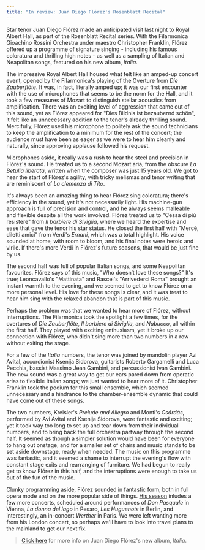 ```yaml
---
title: "In review: Juan Diego Flórez's Rosenblatt Recital"
---
```


Star tenor Juan Diego Flórez made an anticipated visit last night to Royal Albert Hall, as part of the Rosenblatt Recital series. With the Filarmonica Gioachino Rossini Orchestra under maestro Christopher Franklin, Flórez offered up a programme of signature singing - including his famous coloratura and thrilling high notes - as well as a sampling of Italian and Neapolitan songs, featured on his new album, *Italia*.

The impressive Royal Albert Hall housed what felt like an amped-up concert event, opened by the Filarmonica's playing of the Overture from *Die Zauberflöte*. It was, in fact, literally amped up; it was our first encounter with the use of microphones that seems to be the norm for the Hall, and it took a few measures of Mozart to distinguish stellar acoustics from amplification. There was an exciting level of aggression that came out of this sound, yet as Flórez appeared for "Dies Bildnis ist bezaubernd schön", it felt like an unnecessary addition to the tenor's already thrilling sound. Mercifully, Flórez used his microphone to politely ask the sound technicians to keep the amplification to a minimum for the rest of the concert; the audience must have been as eager as we were to hear him cleanly and naturally, since approving applause followed his request.

Microphones aside, it really was a rush to hear the steel and precision in Flórez's sound. He treated us to a second Mozart aria, from the obscure *La Betulia liberata*, written when the composer was just 15 years old. We got to hear the start of Flórez's agility, with tricky melismas and tenor writing that are reminiscent of *La clemenza di Tito*. 

It's always been an amazing thing to hear Flórez sing coloratura; there's efficiency in the sound, yet it's not necessarily light. His machine-gun approach is full of precision and control, and he always seems malleable and flexible despite all the work involved. Flórez treated us to "Cessa di più resistere" from *Il barbiere di Siviglia*, where we heard the expertise and ease that gave the tenor his star status. He closed the first half with "Mercé, diletti amici" from Verdi's *Ernani*, which was a total highlight. His voice sounded at home, with room to bloom, and his final notes were heroic and virile. If there's more Verdi in Flórez's future seasons, that would be just fine by us.

The second half was full of popular Italian songs, and some Neapolitan favourites. Flórez says of this music, "Who doesn’t love these songs?" It's true; Leoncavallo's "Mattinata" and Rascel's "Arrivederci Roma" brought an instant warmth to the evening, and we seemed to get to know Flórez on a more personal level. His love for these songs is clear, and it was treat to hear him sing with the relaxed abandon that is part of this music. 

Perhaps the problem was that we wanted to hear more of Flórez, without interruptions. The Filarmonica took the spotlight a few times, for the overtures of *Die Zauberflöte*, *Il barbiere di Siviglia*, and *Nabucco*, all within the first half. They played with exciting enthusiasm, yet it broke up our connection with Flórez, who didn't sing more than two numbers in a row without exiting the stage. 

For a few of the *Italia* numbers, the tenor was joined by mandolin player Avi Avital, accordionist Ksenija Sidorova, guitarists Roberto Gargamelli and Luca Pecchia, bassist Massimo Jean Gambini, and percussionist Ivan Gambini. The new sound was a great way to get our ears pared down from operatic arias to flexible Italian songs; we just wanted to hear more of it. Christopher Franklin took the podium for this small ensemble, which seemed unnecessary and a hindrance to the chamber-ensemble dynamic that could have come out of these songs.

The two numbers, Kreisler's *Prelude and Allegro* and Monti's *Csárdás*, performed by Avi Avital and Ksenija Sidorova, were fantastic and exciting; yet it took way too long to set up and tear down from their individual numbers, and to bring back the full orchestra partway through the second half. It seemed as though a simpler solution would have been for everyone to hang out onstage, and for a smaller set of chairs and music stands to be set aside downstage, ready when needed. The music on this programme was fantastic, and it seemed a shame to interrupt the evening's flow with constant stage exits and rearranging of furniture. We had begun to really get to know Flórez in this half, and the interruptions were enough to take us out of the fun of the music.

Clunky programming aside, Flórez sounded in fantastic form, both in full opera mode and on the more popular side of things. [His season](http://juandiegoflorez.com/category/schedule/) inludes a few more concerts, scheduled around performances of *Don Pasquale* in Vienna, *La donna del lago* in Pesaro, *Les Huguenots* in Berlin, and interestingly, an in-concert *Werther* in Paris. We were left wanting more from his London concert, so perhaps we'll have to look into travel plans to the mainland to get our next fix.

>[Click here](http://juandiegoflorez.com/2015/08/02/italia/) for more info on Juan Diego Flórez's new album, *Italia*.

